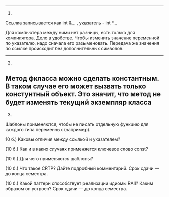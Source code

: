 -----
1) 
Ссылка записывается как int &... , указатель - int *... 
   
Для компьютера между ними нет разницы, есть только для компилятора.
Дело в удобстве. Чтобы изменить значение переменной по указателю, 
надо сначала его разыменовать. Передача же значения по ссылке происходит
без дополнительных символов.

---
2)
Метод фкласса можно сделать константным. В таком случае
его может вызвать только констунтный объект. Это значит,
что метод не будет изменять текущий экземпляр класса
---
3)
Шаблоны применяются, чтобы не писать отдельную функцию для каждого
типа переменных (например). 





10 б.) Каковы отличия между ссылкой и указателем?

(10 б.) Как и в каких случаях применяется ключевое слово const?

(10 б.) Для чего применяются шаблоны?

(10 б.) Что такое CRTP? Дайте подробный комментарий. Срок сдачи — до конца семестра.

(10 б.) Какой паттерн способствует реализации идиомы RAII? Каким образом он устроен? Срок сдачи — до конца семестра.
